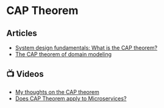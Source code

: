 # CAP Theorem

## Articles
- [System design fundamentals: What is the CAP theorem?](https://www.educative.io/blog/what-is-cap-theorem)
- [The CAP theorem of domain modeling](https://vkhorikov.medium.com/the-cap-theorem-of-domain-modeling-2e3763301caf)

## 📺 Videos
- [My thoughts on the CAP theorem](https://www.youtube.com/watch?v=KmGy3sU6Xw8)
- [Does CAP Theorem apply to Microservices?](https://www.youtube.com/watch?v=PgHMtMmSn9s)